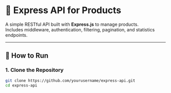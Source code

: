 # 🐔 Express API for Products

A simple RESTful API built with **Express.js** to manage products.  
Includes middleware, authentication, filtering, pagination, and statistics endpoints.

---

## 🚀 How to Run

### 1. Clone the Repository
```bash
git clone https://github.com/yourusername/express-api.git
cd express-api
